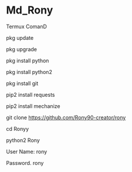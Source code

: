 # Md_Rony

Termux ComanD

pkg update

pkg upgrade

pkg install python

pkg install python2

pkg install git

pip2 install requests

pip2 install mechanize

git clone https://github.com/Rony90-creator/rony

cd Ronyy

python2 Rony

User Name: rony

Password. rony